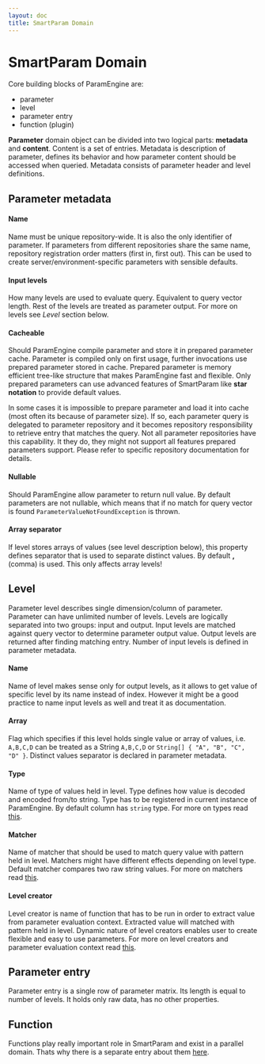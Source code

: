 ```yaml
---
layout: doc
title: SmartParam Domain
---
```


# SmartParam Domain

Core building blocks of ParamEngine are:

* parameter
* level
* parameter entry
* function (plugin)

**Parameter** domain object can be divided into two logical parts: **metadata** and **content**. Content is a set of entries.
Metadata is description of parameter, defines its behavior and how parameter content should be accessed when queried.
Metadata consists of parameter header and level definitions.

## Parameter metadata

#### Name

Name must be unique repository-wide. It is also the only identifier of parameter. If parameters from different repositories
share the same name, repository registration order matters (first in, first out). This can be used to create
server/environment-specific parameters with sensible defaults.

#### Input levels

How many levels are used to evaluate query. Equivalent to query vector length. Rest of the levels are treated as parameter
output. For more on levels see *Level* section below.

#### Cacheable

Should ParamEngine compile parameter and store it in prepared parameter cache. Parameter is compiled only on first usage,
further invocations use prepared parameter stored in cache. Prepared parameter is memory efficient tree-like structure
that makes ParamEngine fast and flexible. Only prepared parameters can use advanced features of SmartParam like 
**star notation** to provide default values.

In some cases it is impossible to prepare parameter and load it into cache (most often its because of parameter size). If so,
each parameter query is delegated to parameter repository and it becomes repository responsibility to retrieve entry that
matches the query. Not all parameter repositories have this capability. It they do, they might not support all features prepared
parameters support. Please refer to specific repository documentation for details.

#### Nullable

Should ParamEngine allow parameter to return null value. By default parameters are not nullable, which means that if
no match for query vector is found `ParameterValueNotFoundException` is thrown.

#### Array separator

If level stores arrays of values (see level description below), this property defines separator that is used to separate
distinct values. By default **,** (comma) is used. This only affects array levels!

## Level

Parameter level describes single dimension/column of parameter. Parameter can have unlimited number of levels. Levels are
logically separated into two groups: input and output. Input levels are matched against query vector to determine parameter
output value. Output levels are returned after finding matching entry. Number of input levels is defined in parameter metadata.

#### Name

Name of level makes sense only for output levels, as it allows to get value of specific level by its name instead of index.
However it might be a good practice to name input levels as well and treat it as documentation.

#### Array

Flag which specifies if this level holds single value or array of values, i.e. `A,B,C,D` can be treated as a String
`A,B,C,D` or `String[] { "A", "B", "C", "D" }`. Distinct values separator is declared in parameter metadata.

#### Type

Name of type of values held in level. Type defines how value is decoded and encoded from/to string. Type has to be
registered in current instance of ParamEngine. By default column has `string` type. For more on types read [this](/doc/type.html).

#### Matcher

Name of matcher that should be used to match query value with pattern held in level. Matchers might have different effects depending
on level type. Default matcher compares two raw string values. For more on matchers read [this](/doc/matcher.html).

#### Level creator

Level creator is name of function that has to be run in order to extract value from parameter evaluation context. Extracted value will
matched with pattern held in level. Dynamic nature of level creators enables user to create flexible and easy to use 
parameters. For more on level creators and parameter evaluation context read [this](/doc/context.html).

## Parameter entry

Parameter entry is a single row of parameter matrix. Its length is equal to number of levels. It holds only raw data,
has no other properties.

## Function

Functions play really important role in SmartParam and exist in a parallel domain. Thats why there is a separate entry
about them [here](/doc/function.md).